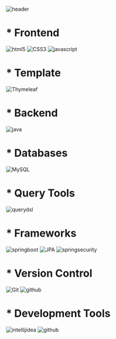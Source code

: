 


![header](https://capsule-render.vercel.app/api?type=wave&color=auto&height=300&section=header&text=welcome&fontSize=90)

<div><h1>* Frontend</h1></div>

![html5](https://img.shields.io/badge/html5-E34F26.svg?style=for-the-badge&logo=html5&logoColor=white)
![CSS3](https://img.shields.io/badge/CSS3-1572B6.svg?style=for-the-badge&logo=CSS3&logoColor=white)
![javascript](https://img.shields.io/badge/java%20script-F7DF1E.svg?style=for-the-badge&logo=javascript&logoColor=white)
<div><h1>* Template</h1></div>

![Thymeleaf](https://img.shields.io/badge/Thymeleaf-6DB33F.svg?style=for-the-badge&logo=Thymeleaf&logoColor=white)

<div><h1>* Backend</h1></div>

![java](https://img.shields.io/badge/Java-1E8CBE.svg?style=for-the-badge&logo=Java&logoColor=white)

<div><h1>* Databases</h1></div>

![MySQL](https://img.shields.io/badge/mysql-4479A1.svg?style=for-the-badge&logo=mysql&logoColor=white)

<div><h1>* Query Tools</h1></div>

![querydsl](https://img.shields.io/badge/Query%20DSL-6DB33F.svg?style=for-the-badge&logo=springboot&logoColor=white)

<div><h1>* Frameworks</h1></div>

![springboot](https://img.shields.io/badge/Spring%20Boot-6DB33F.svg?style=for-the-badge&logo=springboot&logoColor=white)
![JPA](https://img.shields.io/badge/JPA-6DB33F.svg?style=for-the-badge&logo=springboot&logoColor=white)
![springsecurity](https://img.shields.io/badge/Spring%20Security-6DB33F.svg?style=for-the-badge&logo=springboot&logoColor=white)


<div><h1>* Version Control </h1></div>

![Git](https://img.shields.io/badge/Git-F05032.svg?style=for-the-badge&logo=Git&logoColor=white)
![github](https://img.shields.io/badge/github-181717.svg?style=for-the-badge&logo=github&logoColor=white)


<div><h1>* Development Tools</h1></div>

![intellijidea](https://img.shields.io/badge/intellij%20idea-000000.svg?style=for-the-badge&logo=intellijidea&logoColor=white)
![github](https://img.shields.io/badge/Visual%20Studio%20Code-007ACC.svg?style=for-the-badge&logo=VisualStudioCode&logoColor=white)












